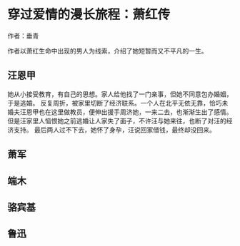 # 穿过爱情的漫长旅程：萧红传

作者：垂青

作者以萧红生命中出现的男人为线索，介绍了她短暂而又不平凡的一生。

## 汪恩甲

她从小接受教育，有自己的思想。家人给他找了一门亲事，但她不同意包办婚姻，于是逃婚。
反复周折，被家里切断了经济联系。一个人在北平无依无靠，恰巧未婚夫汪恩甲也在这里做教员，便伸出援手周济她，一来二去，也渐渐生出了感情。
但是汪家里人恼恨她之前逃婚让人家失了面子，不许汪与她来往，也断了对汪的经济支持。
最后两人过不下去，她怀了身孕，汪说回家借钱，最终却没回来。

## 萧军

## 端木

## 骆宾基

## 鲁迅
